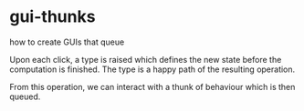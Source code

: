 # gui-thunks

how to create GUIs that queue

Upon each click, a type is raised which defines the new state before the computation is finished. The type is a happy path of the resulting operation.

From this operation, we can interact with a thunk of behaviour which is then queued.




